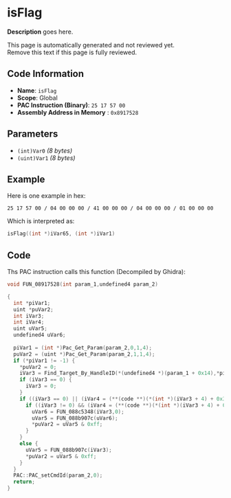 # isFlag

**Description** goes here.

This page is automatically generated and not reviewed yet.<br>Remove this text if this page is fully reviewed.

## Code Information

- **Name**: `isFlag`
- **Scope**: Global
- **PAC Instruction (Binary)**: `25 17 57 00`
- **Assembly Address in Memory** : `0x8917528`

## Parameters

- `(int)Var0` *(8 bytes)*
- `(uint)Var1` *(8 bytes)*

## Example

Here is one example in hex:

```25 17 57 00 / 04 00 00 00 / 41 00 00 00 / 04 00 00 00 / 01 00 00 00```

Which is interpreted as:

```c
isFlag((int *)iVar65, (int *)iVar1)
```

## Code

Ths PAC instruction calls this function (Decompiled by Ghidra):

```c
void FUN_08917528(int param_1,undefined4 param_2)

{
  int *piVar1;
  uint *puVar2;
  int iVar3;
  int iVar4;
  uint uVar5;
  undefined4 uVar6;
  
  piVar1 = (int *)Pac_Get_Param(param_2,0,1,4);
  puVar2 = (uint *)Pac_Get_Param(param_2,1,1,4);
  if (*piVar1 != -1) {
    *puVar2 = 0;
    iVar3 = Find_Target_By_HandleID(*(undefined4 *)(param_1 + 0x14),*piVar1,1);
    if (iVar3 == 0) {
      iVar3 = 0;
    }
    if ((iVar3 == 0) || (iVar4 = (**(code **)(*(int *)(iVar3 + 4) + 0x34))(iVar3), iVar4 != 9)) {
      if ((iVar3 != 0) && (iVar4 = (**(code **)(*(int *)(iVar3 + 4) + 0x34))(iVar3), iVar4 == 3)) {
        uVar6 = FUN_088c5348(iVar3,0);
        uVar5 = FUN_088b907c(uVar6);
        *puVar2 = uVar5 & 0xff;
      }
    }
    else {
      uVar5 = FUN_088b907c(iVar3);
      *puVar2 = uVar5 & 0xff;
    }
  }
  PAC::PAC_setCmdId(param_2,0);
  return;
}
```

